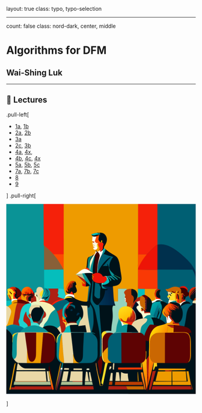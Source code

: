 layout: true
class: typo, typo-selection

---

count: false
class: nord-dark, center, middle

# Algorithms for DFM

## Wai-Shing Luk

---

## 🏫 Lectures

.pull-left[

- [1a](lec00-remark.html), [1b](lec01-remark.html)
- [2a](swdevflow.html), [2b](ai-programming.html)
- [3a](lec03a-remark.html)
- [2c](lec02c-remark.html), [3b](lec03b-remark.html)
- [4a](lec04a-remark.html), [4x](../cvx/cutting_plane.html),
- [4b](lec04b-remark.html), [4c](lec04c-remark.html), [4x](../cvx/ellipsoid.html)
- [5a](lec05a-remark.html), [5b](lec05b-remark.html), [5c](unimodal.html)
- [7a](../net_optim/quickstart.html), [7b](netflow+cvxopt.html), [7c](useful_skew.pdf)
- [8](lec08-remark.html)
- [9](lec09-remark.html)

] .pull-right[

![image](figs/lectures.svg)

]
